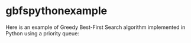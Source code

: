 # gbfspythonexample
Here is an example of Greedy Best-First Search algorithm implemented in Python using a priority queue:
